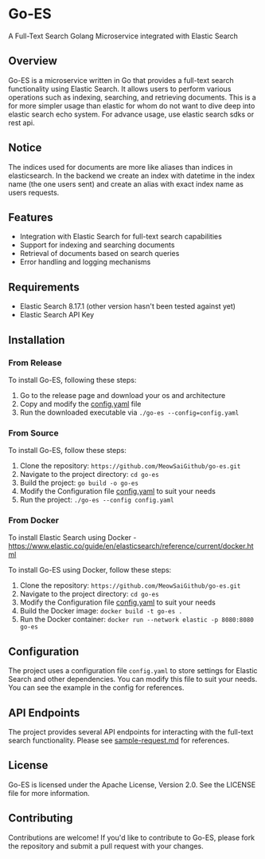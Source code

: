 # Go-ES
A Full-Text Search Golang Microservice integrated with Elastic Search

## Overview
Go-ES is a microservice written in Go that provides a full-text search functionality
using Elastic Search. It allows users to perform various operations such as indexing,
searching, and retrieving documents. This is a for more simpler usage than elastic for whom
do not want to dive deep into elastic search echo system. For advance usage, use elastic search
sdks or rest api.

## Notice
The indices used for documents are more like aliases than indices in elasticsearch. In the backend we create an index with
datetime in the index name (the one users sent) and create an alias with exact index name as users requests.

## Features
* Integration with Elastic Search for full-text search capabilities
* Support for indexing and searching documents
* Retrieval of documents based on search queries
* Error handling and logging mechanisms

## Requirements
* Elastic Search 8.17.1 (other version hasn't been tested against yet)
* Elastic Search API Key

## Installation
### From Release
To install Go-ES, following these steps:
1. Go to the release page and download your os and architecture
2. Copy and modify the [config.yaml](config.yaml) file
3. Run the downloaded executable via `./go-es --config=config.yaml`


### From Source
To install Go-ES, follow these steps:
1. Clone the repository: `https://github.com/MeowSaiGithub/go-es.git`
2. Navigate to the project directory: `cd go-es`
3. Build the project: `go build -o go-es`
4. Modify the Configuration file [config.yaml](config.yaml) to suit your needs
5. Run the project: `./go-es --config config.yaml`

### From Docker
To install Elastic Search using Docker - https://www.elastic.co/guide/en/elasticsearch/reference/current/docker.html


To install Go-ES using Docker, follow these steps:
1. Clone the repository: `https://github.com/MeowSaiGithub/go-es.git`
2. Navigate to the project directory: `cd go-es`
3. Modify the Configuration file [config.yaml](config.yaml) to suit your needs
4. Build the Docker image: `docker build -t go-es .`
5. Run the Docker container: `docker run --network elastic -p 8080:8080 go-es`

## Configuration
The project uses a configuration file `config.yaml` to store settings for Elastic Search and other dependencies.
You can modify this file to suit your needs. You can see the example in the config for references.

## API Endpoints
The project provides several API endpoints for interacting with the full-text search functionality. Please see [sample-request.md](sample-request.md) for references.

## License
Go-ES is licensed under the Apache License, Version 2.0. See the LICENSE file for more information.

## Contributing
Contributions are welcome! If you'd like to contribute to Go-ES, please fork the repository and submit a pull request with your changes.